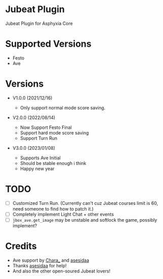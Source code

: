 # Jubeat Plugin

Jubeat Plugin for Asphyxia Core

# Supported Versions

- Festo
- Ave

# Versions

- V1.0.0 (2021/12/16)
    - Only support normal mode score saving.

- V2.0.0 (2022/08/14)
    - Now Support Festo Final
    - Support hard mode score saving
    - Support Turn Run

- V3.0.0 (2023/01/08)
    - Supports Ave Initial
    - Should be stable enough i think
    - Happy new year

# TODO

- [ ] Customized Turn Run. (Currently can't cuz Jubeat courses limit is 60, need someone to find how to patch it.)
- [ ] Completely implement Light Chat + other events
- [ ] `jbox_ave.get_image` may be unstable and softlock the game, possibly implement?

# Credits

- Ave support by [Chara_](https://github.com/ItsCharaHere?tab=repositories) and [asesidaa](https://github.com/asesidaa?tab=repositories)
- Thanks [asesidaa](https://github.com/asesidaa?tab=repositories) for help!
- And also the other open-soured Jubeat lovers!
